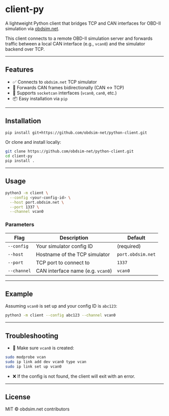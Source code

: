 # client-py

A lightweight Python client that bridges TCP and CAN interfaces for OBD-II simulation via [obdsim.net](https://obdsim.net).

This client connects to a remote OBD-II simulation server and forwards traffic between a local CAN interface (e.g., `vcan0`) and the simulator backend over TCP.

---

## Features

- ✅ Connects to `obdsim.net` TCP simulator  
- 🔁 Forwards CAN frames bidirectionally (CAN ↔ TCP)  
- 🔌 Supports `socketcan` interfaces (`vcan0`, `can0`, etc.)  
- 📦 Easy installation via `pip`

---

## Installation

```bash
pip install git+https://github.com/obdsim-net/python-client.git
```

Or clone and install locally:

```bash
git clone https://github.com/obdsim-net/python-client.git
cd client-py
pip install .
```

---

## Usage

```bash
python3 -m client \
  --config <your-config-id> \
  --host port.obdsim.net \
  --port 1337 \
  --channel vcan0
```

### Parameters

| Flag        | Description                        | Default           |
|-------------|------------------------------------|-------------------|
| `--config`  | Your simulator config ID           | (required)        |
| `--host`    | Hostname of the TCP simulator       | `port.obdsim.net` |
| `--port`    | TCP port to connect to              | `1337`            |
| `--channel` | CAN interface name (e.g. `vcan0`)   | `vcan0`           |

---

## Example

Assuming `vcan0` is set up and your config ID is `abc123`:

```bash
python3 -m client --config abc123 --channel vcan0
```

---

## Troubleshooting

- 🔌 Make sure `vcan0` is created:

```bash
sudo modprobe vcan
sudo ip link add dev vcan0 type vcan
sudo ip link set up vcan0
```

- ❌ If the config is not found, the client will exit with an error.

---

## License

MIT © obdsim.net contributors
```
